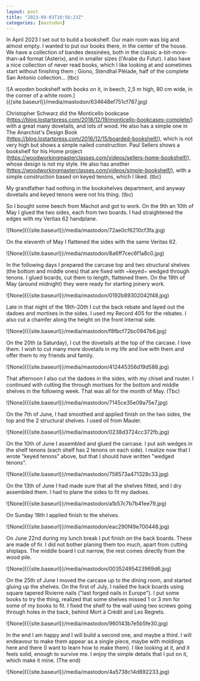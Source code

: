 ```yaml
---
layout: post
title: "2023-09-03T10:56:23Z"
categories: [mastodon]
---
```

<p>In April 2023 I set out to build a bookshelf. Our main room was big and almost empty. I wanted to put our books there, in the center of the house. We have a collection of bandes dessinées, both in the classic a-bit-more-than-a4 format (Asterix), and in smaller sizes (l&#39;Arabe du Futur). I also have a nice collection of never read books, which I like looking at and sometimes start without finishing them ; Giono, Stendhal Pléiade, half of the complete San Antonio collection... (tbc)</p>![A wooden bookshelf with books on it, in beech, 2,5 m high, 80 cm wide, in the corner of a white room.]({{site.baseurl}}/media/mastodon/634648ef751cf787.jpg)
<p>Christopher Schwarz did the Monticello bookcase (<a href="https://blog.lostartpress.com/2018/12/19/monticello-bookcases-complete/" target="_blank" rel="nofollow noopener noreferrer" translate="no"><span class="invisible">https://</span><span class="ellipsis">blog.lostartpress.com/2018/12/</span><span class="invisible">19/monticello-bookcases-complete/</span></a>) with a great many dovetails, and lots of wood. He also has a simple one in The Anarchist&#39;s Design Book (<a href="https://blog.lostartpress.com/2016/12/15/boarded-bookshelf/" target="_blank" rel="nofollow noopener noreferrer" translate="no"><span class="invisible">https://</span><span class="ellipsis">blog.lostartpress.com/2016/12/</span><span class="invisible">15/boarded-bookshelf/</span></a>), which is not very high but shows a simple nailed construction. Paul Sellers shows a bookshelf for his Home project (<a href="https://woodworkingmasterclasses.com/videos/sellers-home-bookshelf/" target="_blank" rel="nofollow noopener noreferrer" translate="no"><span class="invisible">https://</span><span class="ellipsis">woodworkingmasterclasses.com/v</span><span class="invisible">ideos/sellers-home-bookshelf/</span></a>), whose design is not my style. He also has another (<a href="https://woodworkingmasterclasses.com/videos/simple-bookshelf/" target="_blank" rel="nofollow noopener noreferrer" translate="no"><span class="invisible">https://</span><span class="ellipsis">woodworkingmasterclasses.com/v</span><span class="invisible">ideos/simple-bookshelf/</span></a>), with a simple construction based on keyed tenons, which I liked. (tbc)</p><p>My grandfather had nothing in the bookshelves department, and anyway dovetails and keyed tenons were not his thing. (tbc)</p><p>So I bought some beech from Machot and got to work. On the 9th an 10th of May I glued the two sides, each from two boards. I had straightened the edges with my Veritas 62 handplane.</p>![None]({{site.baseurl}}/media/mastodon/72ae0cf6210cf3fa.jpg)
<p>On the eleventh of May I flattened the sides with the same Veritas 62.</p>![None]({{site.baseurl}}/media/mastodon/8a6ff7cec6f1a8c0.jpg)
<p>In the following days I prepared the carcase top and two structural shelves (the bottom and middle ones) that are fixed with ~keyed~ wedged through tenons. I glued boards, cut them to length, flattened them. On the 19th of May (around midnight) they were ready for starting joinery work.</p>![None]({{site.baseurl}}/media/mastodon/0192b89302042f48.jpg)
<p>Late in that night of the 19th-20th I cut the back rebate and layed out the dadoes and mortises in the sides. I used my Record 405 for the rebates. I also cut a chamfer along the height on the front internal side.</p>![None]({{site.baseurl}}/media/mastodon/f8fbcf72bc0947b6.jpg)
<p>On the 20th (a Saturday), I cut the dovetails at the top of the carcase. I love them. I wish to cut many more dovetails in my life and live with them and offer them to my friends and family.</p>![None]({{site.baseurl}}/media/mastodon/412445356d19d588.jpg)
<p>That afternoon I also cut the dadoes in the sides, with my chisel and router. I continued with cutting the through mortises for the bottom and middle shelves in the following week. That was all for the month of May. (Tbc)</p>![None]({{site.baseurl}}/media/mastodon/7145ce35e09a75e7.jpg)
<p>On the 7th of June, I had smoothed and applied finish on the two sides, the top and the 2 structural shelves. I used oil from Mauler.</p>![None]({{site.baseurl}}/media/mastodon/0238d3724cc372fb.jpg)
<p>On the 10th of June I assembled and glued the carcase. I put ash wedges in the shelf  tenons (each shelf has 2 tenons on each side). I realize now that I wrote &quot;keyed tenons&quot; above, but that I should have written &quot;wedged tenons&quot;.</p>![None]({{site.baseurl}}/media/mastodon/758573a471328c33.jpg)
<p>On the 13th of June I had made sure that all the shelves fitted, and I dry assembled them. I had to plane the sides to fit my dadoes.</p>![None]({{site.baseurl}}/media/mastodon/a1b57c7b7b41ee79.jpg)
<p>On Sunday 18th I applied finish to the shelves.</p>![None]({{site.baseurl}}/media/mastodon/eac290f49e700448.jpg)
<p>On June 22nd during my lunch break I put finish on the back boards. These are made of fir. I did not bother planing them too much, apart from cutting shiplaps. The middle board I cut narrow, the rest comes directly from the wood pile.</p>![None]({{site.baseurl}}/media/mastodon/00352495423969d6.jpg)
<p>On the 25th of June I moved the carcase up to the dining room, and started gluing up the shelves. On the first of July, I nailed the back boards using square tapered Rivierre nails (&quot;last forged nails in Europe&quot;). I put some books to try the thing, realized that some shelves missed 1 or 3 mm for some of my books to fit. I fixed the shelf to the wall using two screws going through holes in the back, behind Mort à Crédit and Les Regrets.</p>![None]({{site.baseurl}}/media/mastodon/960143b7e5b5fe30.jpg)
<p>In the end I am happy and I will build a second one, and maybe a third. I will endeavour to make them appear as a single piece, maybe with moldings here and there (I want to learn how to make them). I like looking at it, and it feels solid, enough to survive me. I enjoy the simple details that I put on it, which make it mine. (The end)</p>![None]({{site.baseurl}}/media/mastodon/4a5738c14d892233.jpg)
